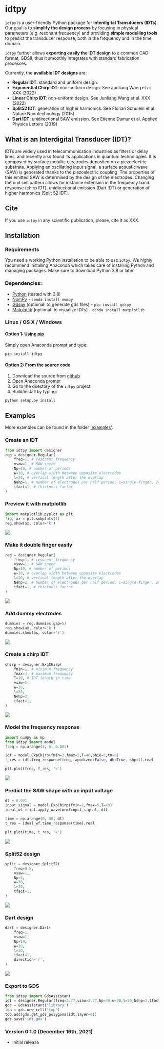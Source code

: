 # idtpy

[comment]: <> ([![BSD-3-Clause]&#40;https://img.shields.io/github/license/nextnanopy/nextnanopy&#41;]&#40;https://opensource.org/licenses/BSD-3-Clause&#41;)

[comment]: <> ([![Downloads]&#40;https://img.shields.io/github/downloads/nextnanopy/nextnanopy/total&#41;]&#40;https://github.com/nextnanopy/nextnanopy/releases&#41;)

`idtpy` is a user-friendly Python package for **Interdigital Transducers (IDTs)**. 
Our goal is to **simplify the design process** by focusing in physical parameters (e.g. resonant frequency) and providing 
**simple modelling tools** to predict the transducer response, both in the frequency and in the time domain.

`idtpy` further allows **exporting easily the IDT design** to a common CAD format, GDSII, thus it smoothly integrates with
standard fabrication processes.

Currently, the **available IDT designs** are:
- **Regular IDT**: standard and uniform design.
- **Exponential Chirp IDT**: non-uniform design. See Junliang Wang et al. XXX (2022)
- **Linear Chirp IDT**: non-uniform design. See Junliang Wang et al. XXX (2022)
- **Split52 IDT**: generation of higher harmonics. See Florian Schulein et al. Nature Nanotechnology (2015)
- **Dart IDT**: unidirectional SAW emission. See Etienne Dumur et al. Applied Physics Letters (2019) 

## What is an Interdigital Transducer (IDT)?
IDTs are widely used in telecommunication industries as filters or delay lines, and recently also found its applications
in quantum technologies.
It is composed by surface metallic electrodes deposited on a piezoelectric substrate.
Applying an oscillating input signal, a surface acoustic wave (SAW) is generated thanks to the piezoelectric coupling.
The properties of this emitted SAW is determined by the design of the electrodes.
Changing the unit cell pattern allows for instance extension in the frequency band response (chirp IDT), 
unidirectional emission (Dart IDT) or generation of higher harmonics (Split 52 IDT).

## Cite
If you use `idtpy` in any scientific publication, please, cite it as XXX.

## Installation
### Requirements

You need a working Python installation to be able to use `idtpy`. 
We highly recommend installing Anaconda which takes care of installing Python and managing packages. 
Make sure to download Python 3.8 or later.

### Dependencies:

* [Python](https://www.python.org/) (tested with 3.8)
* [NumPy](http://numpy.scipy.org/) - `conda install numpy`
* [Gdspy](https://gdspy.readthedocs.io/) (optional: to generate gds files) - `pip install gdspy`
* [Matplotlib](https://matplotlib.org/) (optional: to visualize IDTs) - `conda install matplotlib`

### Linux / OS X / Windows

#### Option 1: Using [pip](https://docs.python.org/3/installing/)

Simply open Anaconda prompt and type:

```sh
pip install idtpy
```

#### Option 2: From the source code

1. Download the source from [github](https://github.com/Junliang-Wang/idtpy)
2. Open Anaconda prompt
3. Go to the directory of the `idtpy` project
4. Build/install by typing:

```sh
python setup.py install
```

## Examples
More examples can be found in the folder ['examples'](https://github.com/Junliang-Wang/idtpy/tree/main/examples).

### Create an IDT
```python
from idtpy import designer
reg = designer.Regular(
    freq=1, # resonant frequency
    vsaw=1, # SAW speed
    Np=10, # number of periods
    w=30, # overlap width between opposite electrodes
    l=20, # vertical length after the overlap
    Nehp=1, # number of electrodes per half period. 1=single-finger, 2=double-finger...
    tfact=1, # thickness factor
)
```

### Preview it with matplotlib
```python
import matplotlib.pyplot as plt
fig, ax = plt.subplots(1)
reg.show(ax, color='k')
```
![](readme_images/fig1_idt.png)
### Make it double finger easily
```python
reg = designer.Regular(
    freq=1, # resonant frequency
    vsaw=1, # SAW speed
    Np=10, # number of periods
    w=30, # overlap width between opposite electrodes
    l=20, # vertical length after the overlap
    Nehp=2, # number of electrodes per half period. 1=single-finger, 2=double-finger...
    tfact=1, # thickness factor
)
```
![](readme_images/fig2_idt.png)

### Add dummy electrodes
```python
dummies = reg.dummies(gap=5)
reg.show(ax, color='k')
dummies.show(ax, color='r')
```
![](readme_images/fig3_idt.png)

### Create a chirp IDT
```python
chirp = designer.ExpChirp(
    fmin=1, # minimum frequency
    fmax=4, # maximum frequency
    T=10, # IDT length in time
    vsaw=1,
    w=30, 
    l=20, 
    Nehp=2, 
    tfact=1,
)
```
![](readme_images/fig4_idt.png)

### Model the frequency response
```python
import numpy as np
from idtpy import model
freq = np.arange(1, 6, 0.001)

idt = model.ExpChirp(fmin=2,fmax=5,T=40,phi0=0,t0=0)
f_res = idt.freq_response(freq, apodized=False, db=True, shp=1).real

plt.plot(freq, f_res, 'k')
```
![](readme_images/fig5_idt.png)

### Predict the SAW shape with an input voltage

```python
dt = 0.001
input_signal = model.ExpChirp(fmin=2,fmax=5,T=40)
ideal_wf = idt.apply_waveform(input_signal, dt)

time = np.arange(0, 80, dt)
t_res = ideal_wf.time_response(time).real

plt.plot(time, t_res, 'k')
```
![](readme_images/fig6_idt.png)

### Split52 design
```python
split = designer.Split52(
    freq=0.5, 
    vsaw=1, 
    Np=5, 
    w=30, 
    l=20, 
    tfact=1,
)
```
![](readme_images/fig7_idt.png)

### Dart design
```python
dart = designer.Dart(
    freq=1, 
    vsaw=1, 
    Np=10, 
    w=30, 
    l=20, 
    tfact=1,
    direction='r',
)
```
![](readme_images/fig8_idt.png)

### Export to GDS
```python
from idtpy import GdsAssistant
idt = designer.Regular(freq=2.77,vsaw=2.77,Np=40,w=30,l=50,Nehp=2,tfact=[0.8,0.64,20])
gds = GdsAssistant('library')
top = gds.new_cell('top')
top.add(gds.get_gds_polygons(idt,layer=0))
gds.save('idt.gds')
```

### Version 0.1.0 (December 16th, 2021)
* Initial release